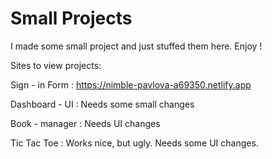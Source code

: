 # Small Projects
 
 I made some small project and just stuffed them here. Enjoy !

Sites to view projects:

  Sign - in Form : https://nimble-pavlova-a69350.netlify.app
  
  Dashboard - UI : Needs some small changes
  
  Book - manager : Needs UI changes
  
  Tic Tac Toe : Works nice, but ugly. Needs some UI changes.
